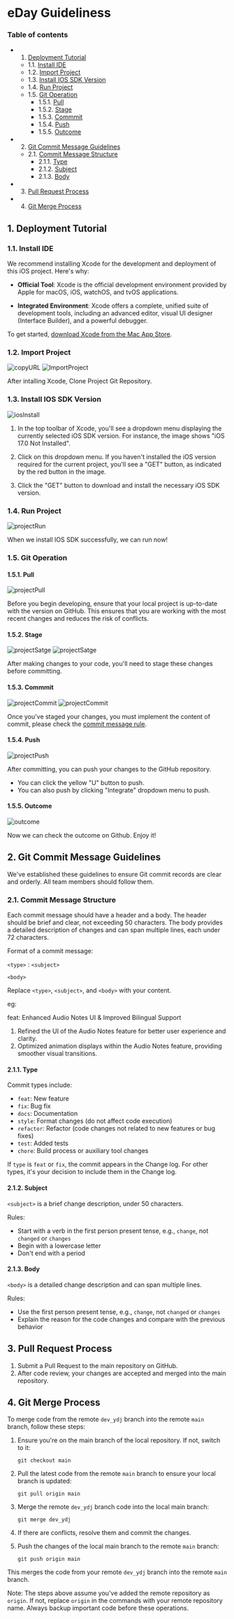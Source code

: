 # eDay Guideliness

### Table of contents
* 1. [Deployment Tutorial](#DeploymentTutorial)
	* 1.1. [Install IDE](#InstallIDE)
	* 1.2. [Import Project](#ImportProject)
	* 1.3. [Install IOS SDK Version](#InstallIOSSDKVersion)
	* 1.4. [Run Project](#RunProject)
	* 1.5. [Git Operation](#GitOperation)
		* 1.5.1. [Pull](#Pull)
		* 1.5.2. [Stage](#Stage)
		* 1.5.3. [Commmit](#Commmit)
		* 1.5.4. [Push](#Push)
		* 1.5.5. [Outcome](#Outcome)
* 2. [Git Commit Message Guidelines](#GitCommitMessageGuidelines)
	* 2.1. [Commit Message Structure](#CommitMessageStructure)
		* 2.1.1. [Type](#Type)
		* 2.1.2. [Subject](#Subject)
		* 2.1.3. [Body](#Body)
* 3. [Pull Request Process](#PullRequestProcess)
* 4. [Git Merge Process](#GitMergeProcess)

##  1. <a name='DeploymentTutorial'></a>Deployment Tutorial


###  1.1. <a name='InstallIDE'></a>Install IDE

We recommend installing Xcode for the development and deployment of this iOS project. Here's why:

- **Official Tool**: Xcode is the official development environment provided by Apple for macOS, iOS, watchOS, and tvOS applications. 

- **Integrated Environment**: Xcode offers a complete, unified suite of development tools, including an advanced editor, visual UI designer (Interface Builder), and a powerful debugger.



To get started, [download Xcode from the Mac App Store](https://apps.apple.com/us/app/xcode/id497799835).

###  1.2. <a name='ImportProject'></a>Import Project
![copyURL](ReadmePic/projectURL.png)
![ImportProject](ReadmePic/projectImport02.png)

After intalling Xcode, Clone Project Git Repository.

###  1.3. <a name='InstallIOSSDKVersion'></a>Install IOS SDK Version
![iosInstall](ReadmePic/iosInstall.png)

1. In the top toolbar of Xcode, you'll see a dropdown menu displaying the currently selected iOS SDK version. For instance, the image shows "iOS 17.0 Not Installed".

2. Click on this dropdown menu. If you haven't installed the iOS version required for the current project, you'll see a "GET" button, as indicated by the red button in the image.

3. Click the "GET" button to download and install the necessary iOS SDK version.


###  1.4. <a name='RunProject'></a>Run Project
![projectRun](ReadmePic/projectRun.png)

When we install IOS SDK successfully, we can run now!

###  1.5. <a name='GitOperation'></a>Git Operation

####  1.5.1. <a name='Pull'></a>Pull
![projectPull](ReadmePic/pull.png) 

Before you begin developing, ensure that your local project is up-to-date with the version on GitHub. This ensures that you are working with the most recent changes and reduces the risk of conflicts.

####  1.5.2. <a name='Stage'></a>Stage
![projectSatge](ReadmePic/stage01.png) 
![projectSatge](ReadmePic/stage02.png) 

After making changes to your code, you'll need to stage these changes before committing. 

####  1.5.3. <a name='Commmit'></a>Commmit
![projectCommit](ReadmePic/commit01.png) 
![projectCommit](ReadmePic/commit02.png) 

Once you've staged your changes, you must implement the content of commit, please check the [commit message rule](#2-git-commit-message-guidelines).

####  1.5.4. <a name='Push'></a>Push
![projectPush](ReadmePic/push.png)

After committing, you can push your changes to the GitHub repository.
- You can click the yellow "U" button to push.
- You can also push by clicking "Integrate" dropdown menu to push.

####  1.5.5. <a name='Outcome'></a>Outcome
![outcome](ReadmePic/outcome.png)

Now we can check the outcome on Github.
Enjoy it!


##  2. <a name='GitCommitMessageGuidelines'></a>Git Commit Message Guidelines

We've established these guidelines to ensure Git commit records are clear and orderly. All team members should follow them.

###  2.1. <a name='CommitMessageStructure'></a>Commit Message Structure

Each commit message should have a header and a body. The header should be brief and clear, not exceeding 50 characters. The body provides a detailed description of changes and can span multiple lines, each under 72 characters.

Format of a commit message:

`<type>` : `<subject>`

`<body>` 

Replace `<type>`, `<subject>`, and `<body>` with your content.

eg:

feat: Enhanced Audio Notes UI & Improved Bilingual Support
1. Refined the UI of the Audio Notes feature for better user experience and clarity.
2. Optimized animation displays within the Audio Notes feature, providing smoother visual transitions.
####  2.1.1. <a name='Type'></a>Type

Commit types include:

- `feat`: New feature
- `fix`: Bug fix
- `docs`: Documentation
- `style`: Format changes (do not affect code execution)
- `refactor`: Refactor (code changes not related to new features or bug fixes)
- `test`: Added tests
- `chore`: Build process or auxiliary tool changes

If `type` is `feat` or `fix`, the commit appears in the Change log. For other types, it's your decision to include them in the Change log.

####  2.1.2. <a name='Subject'></a>Subject

`<subject>` is a brief change description, under 50 characters.

Rules:

- Start with a verb in the first person present tense, e.g., `change`, not `changed` or `changes`
- Begin with a lowercase letter
- Don't end with a period

####  2.1.3. <a name='Body'></a>Body

`<body>` is a detailed change description and can span multiple lines.

Rules:

- Use the first person present tense, e.g., `change`, not `changed` or `changes`
- Explain the reason for the code changes and compare with the previous behavior

##  3. <a name='PullRequestProcess'></a>Pull Request Process

1. Submit a Pull Request to the main repository on GitHub.
2. After code review, your changes are accepted and merged into the main repository.

##  4. <a name='GitMergeProcess'></a>Git Merge Process

To merge code from the remote `dev_ydj` branch into the remote `main` branch, follow these steps:

1. Ensure you're on the main branch of the local repository. If not, switch to it:

    ```
    git checkout main
    ```
    
2. Pull the latest code from the remote `main` branch to ensure your local branch is updated:

    ```
    git pull origin main
    ```
    
3. Merge the remote `dev_ydj` branch code into the local main branch:

    ```
    git merge dev_ydj
    ```
    
4. If there are conflicts, resolve them and commit the changes.
5. Push the changes of the local main branch to the remote `main` branch:

    ```
    git push origin main
    ```
    

This merges the code from your remote `dev_ydj` branch into the remote `main` branch.

Note: The steps above assume you've added the remote repository as `origin`. If not, replace `origin` in the commands with your remote repository name. Always backup important code before these operations.